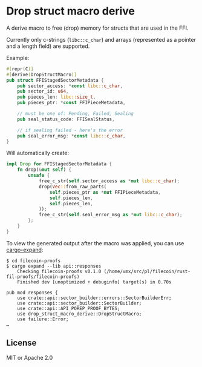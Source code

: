 # Drop struct macro derive

A derive macro to free (drop) memory for structs that are used in the FFI.

Currently only c-strings (`libc::c_char`) and arrays (represented as a pointer and a length field) are supported.

Example:

```rust
#[repr(C)]
#[derive(DropStructMacro)]
pub struct FFIStagedSectorMetadata {
    pub sector_access: *const libc::c_char,
    pub sector_id: u64,
    pub pieces_len: libc::size_t,
    pub pieces_ptr: *const FFIPieceMetadata,

    // must be one of: Pending, Failed, Sealing
    pub seal_status_code: FFISealStatus,

    // if sealing failed - here's the error
    pub seal_error_msg: *const libc::c_char,
}
```

Will automatically create:

```rust
impl Drop for FFIStagedSectorMetadata {
    fn drop(&mut self) {
        unsafe {
            free_c_str(self.sector_access as *mut libc::c_char);
            drop(Vec::from_raw_parts(
                self.pieces_ptr as *mut FFIPieceMetadata,
                self.pieces_len,
                self.pieces_len,
            ));
            free_c_str(self.seal_error_msg as *mut libc::c_char);
        };
    }
}
```

To view the generated output after the macro was applied, you can use [cargo-expand](https://github.com/dtolnay/cargo-expand):

```console
$ cd filecoin-proofs
$ cargo expand --lib api::responses
    Checking filecoin-proofs v0.1.0 (/home/vmx/src/pl/filecoin/rust-fil-proofs/filecoin-proofs)
    Finished dev [unoptimized + debuginfo] target(s) in 0.70s

pub mod responses {
    use crate::api::sector_builder::errors::SectorBuilderErr;
    use crate::api::sector_builder::SectorBuilder;
    use crate::api::API_POREP_PROOF_BYTES;
    use drop_struct_macro_derive::DropStructMacro;
    use failure::Error;
…
```

## License

MIT or Apache 2.0
